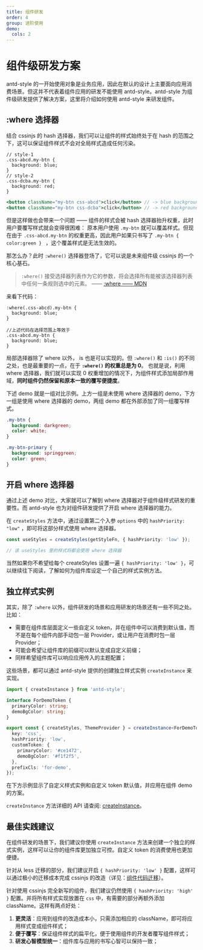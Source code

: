 ```yaml
---
title: 组件研发
order: 4
group: 进阶使用
demo:
  cols: 2
---
```


# 组件级研发方案

antd-style 的一开始使用对象是业务应用，因此在默认的设计上主要面向应用消费场景。但这并不代表着组件应用的研发不能使用 antd-style。antd-style 为组件级研发提供了解决方案，这里将介绍如何使用 antd-style 来研发组件。

## :where 选择器

结合 cssinjs 的 hash 选择器，我们可以让组件的样式始终处于在 hash 的范围之下，这可以保证组件样式不会对全局样式造成任何污染。

```less
// style-1
.css-abcd.my-btn {
  background: blue;
}
// style-2
.css-dcba.my-btn {
  background: red;
}
```

```jsx | pure
<button className="my-btn css-abcd">click</button> // -> blue background
<button className="my-btn css-dcba">click</button> // -> red background
```

但是这样做也会带来一个问题 —— 组件的样式会被 hash 选择器抬升权重，此时用户要覆写样式就会变得很困难： 原本用户使用 `.my-btn` 就可以覆盖样式。但现在由于 `.css-abcd.my-btn` 的权重更高，因此用户如果只书写了 `.my-btn { color:green } ` ，这个覆盖样式是无法生效的。

那怎么办？此时 `:where()` 选择器登场了，它可以说是未来组件级 cssinjs 的一个核心基石。

> `:where()` 接受选择器列表作为它的参数，将会选择所有能被该选择器列表中任何一条规则选中的元素。 —— [:where —— MDN](https://developer.mozilla.org/en-US/docs/Web/CSS/:where)

来看下代码：

```less
:where(.css-abcd).my-btn {
  background: blue;
}

//上述代码在选择范围上等效于
.css-abcd.my-btn {
  background: blue;
}
```

局部选择器除了 where 以外， is 也是可以实现的。但 `:where()` 和 `:is()` 的不同之处，也是最重要的一点，在于 **`:where()` 的权重总是为 0**。 也就是说，利用 where 选择器，我们就可以实现 0 权重增加的情况下，为组件样式添加局部作用域，**同时组件仍然保留和原本一致的覆写便捷度**。

下述 demo 就是一组对比示例。上方一组是未使用 where 选择器的 demo，下方一组是使用 where 选择器的 demo，两组 demo 都在外部添加了同一组覆写样式。

```css
.my-btn {
  background: darkgreen;
  color: white;
}

.my-btn-primary {
  background: springgreen;
  color: green;
}
```

<code src="../demos/guide/component-usage/demo"></code>

## 开启 where 选择器

通过上述 demo 对比，大家就可以了解到 where 选择器对于组件级样式研发的重要性。而 antd-style 也为对组件研发提供了开启 where 选择器的能力。

在 `createStyles` 方法中，通过设置第二个入参 `options` 中的 `hashPriority: "low"` ，即可将这部分样式使用 where 选择器。

```ts
const useStyles = createStyles(getStyleFn, { hashPriority: 'low' });

// 该 useStyles 里的样式将都会使用 where 选择器
```

当然如果你不希望给每个 createStyles 设置一遍 `{ hashPriority: 'low' }`，可以继续往下阅读，了解如何为组件库设定一个自己的样式实例方法。

## 独立样式实例

其实，除了 `:where` 以外，组件研发的场景和应用研发的场景还有一些不同之处。比如：

- 需要在组件库层面定义一些自定义 token，并在组件中可以消费到默认值，而不是在每个组件内部手动包一层 Provider，或让用户在消费时包一层 Provider；
- 可能会希望让组件库的前缀可以默认变成自定义前缀；
- 同样希望组件库可以响应应用传入的主题配置；

这些场景，都可以通过 antd-style 提供的创建独立样式实例 `createInstance` 来实现。

```ts
import { createInstance } from 'antd-style';

interface ForDemoToken {
  primaryColor: string;
  demoBgColor: string;
}

export const { createStyles, ThemeProvider } = createInstance<ForDemoToken>({
  key: 'css',
  hashPriority: 'low',
  customToken: {
    primaryColor: '#ce1472',
    demoBgColor: '#f1f2f5',
  },
  prefixCls: 'for-demo',
});
```

在下方示例显示了自定义样式实例和自定义 token 默认值，并应用在组件 demo 的方案。

<code src="../demos/guide/component-usage/CustomInstance"></code>

`createInstance` 方法详细的 API 请查阅: [createInstance](/zh-CN/api/create-instance)。

## 最佳实践建议

在组件研发的场景下，我们建议你使用 `createInstance` 方法来创建一个独立的样式实例，这样可以让你的组件库更加独立可控。自定义 token 的消费使用也更加便捷。

针对从 less 迁移的部分，我们建议开启 `{ hashPriority: 'low' }` 配置，这样可以通过极小的迁移成本完成 cssinjs 的改造（详见：[组件代码迁移](/zh-CN/guide/migrate-less-component)）。

针对使用 cssinjs 完全新写的组件，我们建议仍然使用 `{ hashPriority: 'high' }` 配置。并将所有样式实现放置在 `css` 中，有需要的部分再额外添加 className。这样有两点好处：

1. **更灵活**：应用到组件的改造成本小，只需添加相应的 className，即可将应用样式变成组件样式；
2. **便于覆写**：保证组件样式的扁平化，便于使用组件的开发者覆写组件样式；
3. **研发心智模型统一**：组件库与应用的书写心智可以保持一致；

